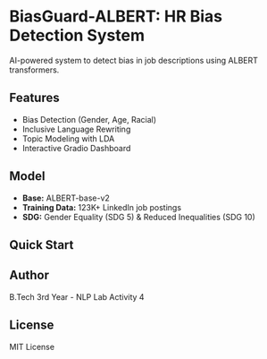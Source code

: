 # BiasGuard-ALBERT: HR Bias Detection System

AI-powered system to detect bias in job descriptions using ALBERT transformers.

## Features
- Bias Detection (Gender, Age, Racial)
- Inclusive Language Rewriting
- Topic Modeling with LDA
- Interactive Gradio Dashboard

## Model
- **Base:** ALBERT-base-v2
- **Training Data:** 123K+ LinkedIn job postings
- **SDG:** Gender Equality (SDG 5) & Reduced Inequalities (SDG 10)

## Quick Start


## Author
B.Tech 3rd Year - NLP Lab Activity 4

## License
MIT License
